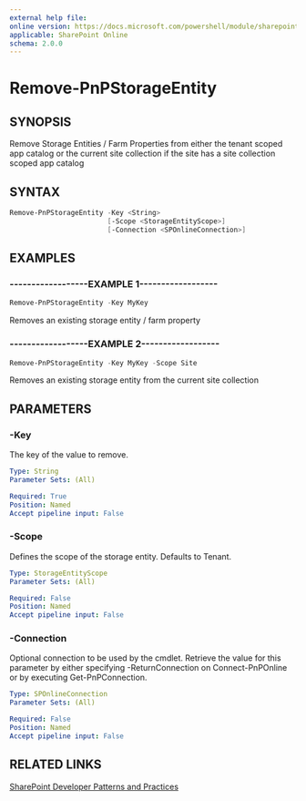 ```yaml
---
external help file:
online version: https://docs.microsoft.com/powershell/module/sharepoint-pnp/remove-pnpstorageentity
applicable: SharePoint Online
schema: 2.0.0
---
```

# Remove-PnPStorageEntity

## SYNOPSIS
Remove Storage Entities / Farm Properties from either the tenant scoped app catalog or the current site collection if the site has a site collection scoped app catalog

## SYNTAX 

```powershell
Remove-PnPStorageEntity -Key <String>
                        [-Scope <StorageEntityScope>]
                        [-Connection <SPOnlineConnection>]
```

## EXAMPLES

### ------------------EXAMPLE 1------------------
```powershell
Remove-PnPStorageEntity -Key MyKey 
```

Removes an existing storage entity / farm property

### ------------------EXAMPLE 2------------------
```powershell
Remove-PnPStorageEntity -Key MyKey -Scope Site
```

Removes an existing storage entity from the current site collection

## PARAMETERS

### -Key
The key of the value to remove.

```yaml
Type: String
Parameter Sets: (All)

Required: True
Position: Named
Accept pipeline input: False
```

### -Scope
Defines the scope of the storage entity. Defaults to Tenant.

```yaml
Type: StorageEntityScope
Parameter Sets: (All)

Required: False
Position: Named
Accept pipeline input: False
```

### -Connection
Optional connection to be used by the cmdlet. Retrieve the value for this parameter by either specifying -ReturnConnection on Connect-PnPOnline or by executing Get-PnPConnection.

```yaml
Type: SPOnlineConnection
Parameter Sets: (All)

Required: False
Position: Named
Accept pipeline input: False
```

## RELATED LINKS

[SharePoint Developer Patterns and Practices](https://aka.ms/sppnp)